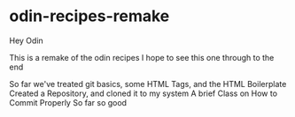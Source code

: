 # odin-recipes-remake

Hey Odin

This is a remake of the odin recipes
I hope to see this one through to the end

So far we've treated git basics, some HTML Tags, and the HTML Boilerplate
Created a Repository, and cloned it to my system
A brief Class on How to Commit Properly
So far so good
